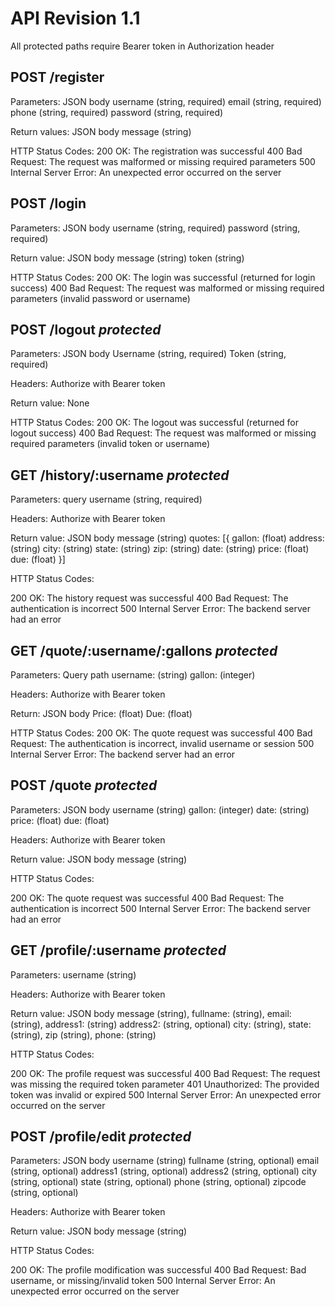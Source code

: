 # API Revision 1.1

All protected paths require Bearer token in Authorization header

## POST /register

Parameters: JSON body
username (string, required)
email (string, required)
phone (string, required)
password (string, required)

Return values: JSON body
message (string)

HTTP Status Codes:
200 OK: The registration was successful
400 Bad Request: The request was malformed or missing required parameters
500 Internal Server Error: An unexpected error occurred on the server

## POST /login

Parameters: JSON body
username (string, required)
password (string, required)

Return value: JSON body
message (string)
token (string) 

HTTP Status Codes:
200 OK: The login was successful (returned for login success)
400 Bad Request: The request was malformed or missing required parameters (invalid password or username)

## POST /logout *protected*

Parameters: JSON body
Username (string, required)
Token (string, required)

Headers: Authorize with Bearer token

Return value:
None

HTTP Status Codes:
200 OK: The logout was successful (returned for logout success)
400 Bad Request: The request was malformed or missing required parameters (invalid token or username)

## GET /history/:username *protected*

Parameters: query
username (string, required)

Headers: Authorize with Bearer token

Return value: JSON body
message (string)
quotes: [{
	gallon: (float)
	address: (string)
	city: (string)
	state: (string)
	zip: (string)
	date: (string)
	price: (float)
	due: (float)
}]
	
HTTP Status Codes:

200 OK: The history request was successful
400 Bad Request: The authentication is incorrect
500 Internal Server Error: The backend server had an error

## GET /quote/:username/:gallons *protected*

Parameters: Query path
username: (string)
gallon: (integer)

Headers: Authorize with Bearer token

Return: JSON body
Price: (float)
Due: (float)

HTTP Status Codes:
200 OK: The quote request was successful
400 Bad Request: The authentication is incorrect, invalid username or session
500 Internal Server Error: The backend server had an error

## POST /quote *protected*

Parameters: JSON body
username (string)
gallon: (integer)
date: (string)
price: (float)
due: (float)

Headers: Authorize with Bearer token

Return value: JSON body
message (string)

HTTP Status Codes:

200 OK: The quote request was successful
400 Bad Request: The authentication is incorrect
500 Internal Server Error: The backend server had an error


## GET /profile/:username *protected*

Parameters:
username (string)

Headers: Authorize with Bearer token

Return value: JSON body
message (string),
fullname: (string),
email: (string),
address1: (string)
address2: (string, optional)
city: (string),
state: (string),
zip (string),
phone: (string)

HTTP Status Codes:

200 OK: The profile request was successful
400 Bad Request: The request was missing the required token parameter
401 Unauthorized: The provided token was invalid or expired
500 Internal Server Error: An unexpected error occurred on the server

## POST /profile/edit *protected*

Parameters: JSON body
username (string)
fullname (string, optional)
email (string, optional)
address1 (string, optional)
address2 (string, optional)
city (string, optional)
state (string, optional)
phone (string, optional)
zipcode (string, optional)

Headers: Authorize with Bearer token

Return value: JSON body
message (string)

HTTP Status Codes:

200 OK: The profile modification was successful
400 Bad Request: Bad username, or missing/invalid token
500 Internal Server Error: An unexpected error occurred on the server